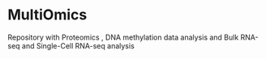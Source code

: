 # MultiOmics
Repository with Proteomics , DNA methylation data analysis and Bulk RNA-seq and Single-Cell RNA-seq analysis
